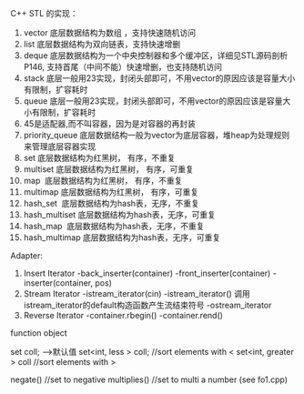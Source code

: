 C++ STL 的实现：
1.  vector         底层数据结构为数组 ，支持快速随机访问
2.  list           底层数据结构为双向链表，支持快速增删
3.  deque          底层数据结构为一个中央控制器和多个缓冲区，详细见STL源码剖析P146,
                   支持首尾（中间不能）快速增删，也支持随机访问
4.  stack          底层一般用23实现，封闭头部即可，不用vector的原因应该是容量大小有限制，扩容耗时
5.  queue          底层一般用23实现，封闭头部即可，不用vector的原因应该是容量大小有限制，扩容耗时
6.  45是适配器,而不叫容器，因为是对容器的再封装
7.  priority_queue 底层数据结构一般为vector为底层容器，堆heap为处理规则来管理底层容器实现
8.  set            底层数据结构为红黑树， 有序，不重复
9.  multiset       底层数据结构为红黑树， 有序，可重复
10. map      ﻿﻿﻿﻿      底层数据结构为红黑树， 有序，不重复
11. multimap       底层数据结构为红黑树， 有序，可重复
12. hash_set ﻿﻿﻿﻿      底层数据结构为hash表，无序，不重复
13. hash_multiset  底层数据结构为hash表，无序，可重复
14. hash_map      ﻿﻿﻿﻿ 底层数据结构为hash表，无序，不重复
15. hash_multimap  底层数据结构为hash表，无序，可重复


Adapter:
1. Insert Iterator
    -back_inserter(container)
    -front_inserter(container)
    -inserter(container, pos)
2. Stream Iterator
    -istream_iterator<string>(cin)
    -istream_iterator<string>() 
        调用istream_iterator的default构造函数产生流结束符号
    -ostream_iterator
3. Reverse Iterator
    -container.rbegin()
    -container.rend()


function object

set<int> coll;
-->默认值
set<int, less<int> > coll;      //sort elements with <
set<int, greater<int> > coll    //sort elements with >

negate<int>()                   //set to negative
multiplies<int>()               //set to multi a number (see fo1.cpp)


















